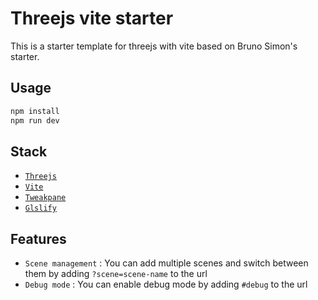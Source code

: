 # Threejs vite starter
This is a starter template for threejs with vite based on Bruno Simon's starter.

## Usage
```bash
npm install
npm run dev
```

## Stack
- [`Threejs`](https://threejs.org/)
- [`Vite`](https://vitejs.dev/)
- [`Tweakpane`](https://cocopon.github.io/tweakpane/)
- [`Glslify`](https://github.com/KusStar/vite-plugin-glslify)


## Features
- `Scene management` : You can add multiple scenes and switch between them by adding `?scene=scene-name` to the url
- `Debug mode` : You can enable debug mode by adding `#debug` to the url

